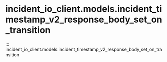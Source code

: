 # incident_io_client.models.incident_timestamp_v2_response_body_set_on_transition

::: incident_io_client.models.incident_timestamp_v2_response_body_set_on_transition